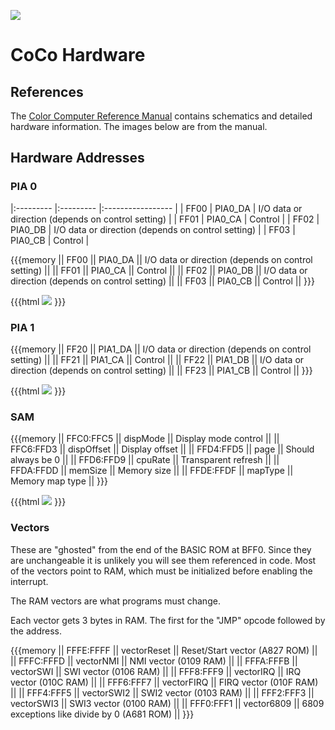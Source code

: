 
![](CoCoTech.jpg)

# CoCo Hardware

## References

The [Color Computer Reference Manual](http://sparksandflames.com/files/Color%20Computer%20Technical%20Reference%20Manual%20%28Tandy%29.pdf)
contains schematics and detailed hardware information. The images below are from the manual.

## Hardware Addresses

### PIA 0 

|:--------- |:--------- |:----------------- |
| FF00     | PIA0_DA | I/O data or direction (depends on control setting) |
| FF01     | PIA0_CA | Control |
| FF02     | PIA0_DB | I/O data or direction (depends on control setting) |
| FF03     | PIA0_CB | Control |

{{{memory
|| FF00     || PIA0_DA || I/O data or direction (depends on control setting) ||
|| FF01     || PIA0_CA || Control ||
|| FF02     || PIA0_DB || I/O data or direction (depends on control setting) ||
|| FF03     || PIA0_CB || Control ||
}}}

{{{html
<img src="PIA0.jpg">
}}}

### PIA 1 

{{{memory
|| FF20     || PIA1_DA || I/O data or direction (depends on control setting) ||
|| FF21     || PIA1_CA || Control ||
|| FF22     || PIA1_DB || I/O data or direction (depends on control setting) ||
|| FF23     || PIA1_CB || Control ||
}}}

{{{html
<img src="PIA1.jpg">
}}}

### SAM

{{{memory
|| FFC0:FFC5 || dispMode || Display mode control ||
|| FFC6:FFD3 || dispOffset || Display offset ||
|| FFD4:FFD5 || page || Should always be 0 ||
|| FFD6:FFD9 || cpuRate || Transparent refresh ||
|| FFDA:FFDD || memSize || Memory size ||
|| FFDE:FFDF || mapType || Memory map type ||
}}}

{{{html
<img src="SAM.jpg">
}}}

### Vectors 

These are "ghosted" from the end of the BASIC ROM at BFF0. Since they are unchangeable it is
unlikely you will see them referenced in code. Most of the vectors point to RAM, which
must be initialized before enabling the interrupt. 

The RAM vectors are what programs must change.

Each vector gets 3 bytes in RAM. The first for the "JMP" opcode followed by the
address.

{{{memory
|| FFFE:FFFF || vectorReset || Reset/Start vector (A827 ROM) ||
|| FFFC:FFFD || vectorNMI   || NMI vector (0109 RAM) ||
|| FFFA:FFFB || vectorSWI   || SWI vector (0106 RAM) ||
|| FFF8:FFF9 || vectorIRQ   || IRQ vector (010C RAM) ||
|| FFF6:FFF7 || vectorFIRQ  || FIRQ vector (010F RAM) ||
|| FFF4:FFF5 || vectorSWI2  || SWI2 vector (0103 RAM) ||
|| FFF2:FFF3 || vectorSWI3  || SWI3 vector (0100 RAM) ||
|| FFF0:FFF1 || vector6809  || 6809 exceptions like divide by 0 (A681 ROM) ||
}}}
